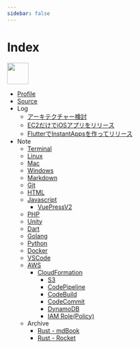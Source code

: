 ```yaml
---
sidebar: false
---
```


# Index

<img src="https://github.com/AkitoYamashita.png" width="50">

- [Profile](./profile.md)
- [Source](./src/)
- Log
  - [アーキテクチャー検討](./log/20250915_architecture.md)
  - [EC2だけでiOSアプリをリリース](./log/20231223_ec2mac.md)
  - [FlutterでInstantAppsを作ってリリース](./log/20240109_instatapp.md)
- Note
  - [Terminal](./note/terminal.md)
  - [Linux](./note/linux.md)
  - [Mac](./note/mac.md)
  - [Windows](./note/windows.md)
  - [Markdown](./note/markdown.md)
  - [Git](./note/git.md)
  - [HTML](./note/html.md)
  - [Javascript](./note/javascript.md)
    - [VuePressV2](./note/vuepress.md)
  - [PHP](./note/php.md)
  - [Unity](./note/unity.md)
  - [Dart](./note/dart.md)
  - [Golang](./note/golang.md)
  - [Python](./note/python.md)
  - [Docker](./note/docker.md)
  - [VSCode](./note/vscode.md)
  - [AWS](./note/aws/index.md)
    - [CloudFormation](./note/aws/cfn/index.md)
      - [S3](./note/aws/cfn/s3.md)
      - [CodePipeline](./note/aws/cfn/pipeline.md)
      - [CodeBuild](./note/aws/cfn/codebuild.md)
      - [CodeCommit](./note/aws/cfn/codecommit.md)
      - [DynamoDB](./note/aws/cfn/dynamodb.md)
      - [IAM Role(Policy)](./note/aws/cfn/role-policy.md)
  - Archive
    - [Rust - mdBook](./note/archive/mdbook.md)
    - [Rust - Rocket](./note/archive/rocket.md)
